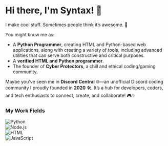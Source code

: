 # Hi there, I'm Syntax! 👋  

I make cool stuff. Sometimes people think it’s awesome. 🚀  

You might know me as:  
- A **Python Programmer**, creating HTML and Python-based web applications, along with creating a variety of tools, including advanced utilities that can serve both constructive and critical purposes.
- A **verified HTML and Python programmer**.  
- The founder of **Cyber Protectors**, a chill and ethical coding/gaming community.  

Maybe you’ve seen me in **Discord Central** 🌐—an unofficial Discord coding community I proudly founded in **2020** 🛠️. It’s a hub for developers, coders, and tech enthusiasts to connect, create, and collaborate! 🎮✨

### My Work Fields  

![Python](https://img.shields.io/badge/Python-3776AB?style=for-the-badge&logo=python&logoColor=white)  
![Node.js](https://img.shields.io/badge/Node.js-339933?style=for-the-badge&logo=node.js&logoColor=white)  
![HTML](https://img.shields.io/badge/HTML5-E34F26?style=for-the-badge&logo=html5&logoColor=white)  
![JavaScript](https://img.shields.io/badge/JavaScript-F7DF1E?style=for-the-badge&logo=javascript&logoColor=black)
